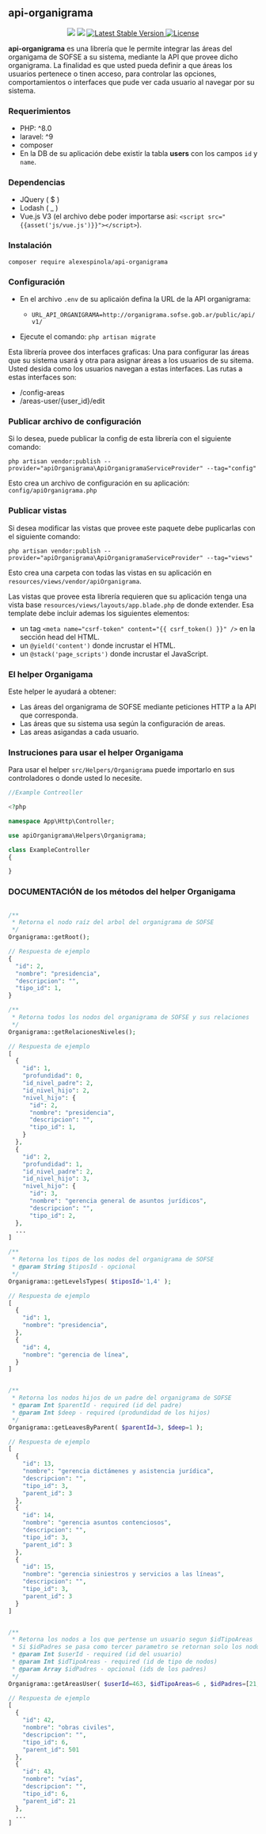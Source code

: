 ## api-organigrama 

<p align="center">
  <img src="https://img.shields.io/static/v1?label=php&message=8.1&color=greem">
  
  <img src="https://img.shields.io/static/v1?label=Laravel&message=9.x&color=greem">  
    
  <a href="https://packagist.org/packages/alexespinola/login-cuentas">
    <img src="https://img.shields.io/static/v1?label=Stable&message=v1.0.0&color=blue" alt="Latest Stable Version">
  </a>

  <a href="https://packagist.org/packages/alexespinola/login-cuentas">
    <img src="https://poser.pugx.org/laravel/framework/license.svg" alt="License">
  </a>
</p>


<b>api-organigrama</b> es una librería que le permite integrar las áreas del organigama de SOFSE a su sistema, mediante la API que provee dicho organigrama. La finalidad es que usted pueda definir a que áreas los usuarios pertenece o tinen acceso, para controlar las opciones, comportamientos o interfaces que pude ver cada usuario al navegar por su sistema.  



### Requerimientos
- PHP: ^8.0
- laravel: ^9
- composer 
- En la DB de su aplicación debe existir la tabla <b>users</b> con los campos `id` y `name`.



### Dependencias
- JQuery ( $ )
- Lodash ( _ )
- Vue.js V3  (el archivo debe poder importarse asi: `<script src="{{asset('js/vue.js')}}"></script>`).



### Instalación
`composer require alexespinola/api-organigrama`



### Configuración
- En el archivo  `.env` de su aplicaión defina la URL de la API organigrama:

  - `URL_API_ORGANIGRAMA=http://organigrama.sofse.gob.ar/public/api/v1/`

- Ejecute el comando: `php artisan migrate`



Esta librería provee dos interfaces graficas: 
Una  para configurar las áreas que su sistema usará y otra para asignar áreas a los usuarios de su sitema.
Usted desida como los usuarios navegan a estas interfaces.
Las rutas a estas interfaces son:
- /config-areas
- /areas-user/{user_id}/edit



### Publicar archivo de configuración
Si lo desea, puede publicar la config de esta librería con el siguiente comando:

`php artisan vendor:publish --provider="apiOrganigrama\ApiOrganigramaServiceProvider" --tag="config"`

Esto crea un archivo de configuración en su aplicación: `config/apiOrganigrama.php`



### Publicar vistas
Si desea modificar las vistas que provee este paquete debe puplicarlas con el siguiente comando: 

`php artisan vendor:publish --provider="apiOrganigrama\ApiOrganigramaServiceProvider" --tag="views"`

Esto crea una carpeta con todas las vistas en su aplicación en `resources/views/vendor/apiOrganigrama`.

Las vistas que provee esta librería requieren  que su aplicación tenga una vista base `resources/views/layouts/app.blade.php` de donde extender.
Esa template debe incluir ademas los siguientes elementos:
  - un tag `<meta name="csrf-token" content="{{ csrf_token() }}" />` en la sección head del HTML.
  - un `@yield('content')` donde incrustar el HTML.
  - un `@stack('page_scripts')` donde incrustar el JavaScript.



### El helper Organigama
Este helper le ayudará a obtener:
- Las áreas del organigrama de SOFSE mediante peticiones HTTP a la API que corresponda.
- Las áreas que su sistema usa según la configuración de areas.
- Las areas asigandas a cada usuario.


### Instruciones para usar el helper Organigama

Para usar el helper `src/Helpers/Organigrama` puede importarlo en sus controladores o donde usted lo necesite.

```php
//Example Contreoller

<?php

namespace App\Http\Controller;

use apiOrganigrama\Helpers\Organigrama;

class ExampleController
{

}
```

### DOCUMENTACIÓN de los métodos del helper Organigama

```php

/**
 * Retorna el nodo raíz del arbol del organigrama de SOFSE
 */
Organigrama::getRoot();

// Respuesta de ejemplo
{
  "id": 2,
  "nombre": "presidencia",
  "descripcion": "",
  "tipo_id": 1,
}

/**
 * Retorna todos los nodos del organigrama de SOFSE y sus relaciones
 */
Organigrama::getRelacionesNiveles();

// Respuesta de ejemplo
[
  {
    "id": 1,
    "profundidad": 0,
    "id_nivel_padre": 2,
    "id_nivel_hijo": 2,
    "nivel_hijo": {
      "id": 2,
      "nombre": "presidencia",
      "descripcion": "",
      "tipo_id": 1,
    }
  },
  {
    "id": 2,
    "profundidad": 1,
    "id_nivel_padre": 2,
    "id_nivel_hijo": 3,
    "nivel_hijo": {
      "id": 3,
      "nombre": "gerencia general de asuntos jurídicos",
      "descripcion": "",
      "tipo_id": 2,
  },
  ...
]

/**
 * Retorna los tipos de los nodos del organigrama de SOFSE
 * @param String $tiposId - opcional
 */
Organigrama::getLevelsTypes( $tiposId='1,4' );

// Respuesta de ejemplo
[
  {
    "id": 1,
    "nombre": "presidencia",
  },
  {
    "id": 4,
    "nombre": "gerencia de línea",
  }
]


/**
 * Retorna los nodos hijos de un padre del organigrama de SOFSE
 * @param Int $parentId - required (id del padre)
 * @param Int $deep - required (produndidad de los hijos)
 */
Organigrama::getLeavesByParent( $parentId=3, $deep=1 );

// Respuesta de ejemplo
[
  {
    "id": 13,
    "nombre": "gerencia dictámenes y asistencia jurídica",
    "descripcion": "",
    "tipo_id": 3,
    "parent_id": 3
  },
  {
    "id": 14,
    "nombre": "gerencia asuntos contenciosos",
    "descripcion": "",
    "tipo_id": 3,
    "parent_id": 3
  },
  {
    "id": 15,
    "nombre": "gerencia siniestros y servicios a las líneas",
    "descripcion": "",
    "tipo_id": 3,
    "parent_id": 3
  }
]


/**
 * Retorna los nodos a los que pertense un usuario segun $idTipoAreas 
 * Si $idPadres se pasa como tercer parametro se retornan solo los nodos de tipo $idTipoAreas e hijos de $idPadres
 * @param Int $userId - required (id del usuario)
 * @param Int $idTipoAreas - required (id de tipo de nodos)
 * @param Array $idPadres - opcional (ids de los padres)
 */
Organigrama::getAreasUser( $userId=463, $idTipoAreas=6 , $idPadres=[21,501] );

// Respuesta de ejemplo
[
  {
    "id": 42,
    "nombre": "obras civiles",
    "descripcion": "",
    "tipo_id": 6,
    "parent_id": 501
  },
  {
    "id": 43,
    "nombre": "vías",
    "descripcion": "",
    "tipo_id": 6,
    "parent_id": 21
  },
  ...
]


```


